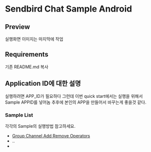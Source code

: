 # Sendbird Chat Sample Android

## Preview
실행화면 이미지는 마지막에 작업

## Requirements
기존 README.md 복사

## Application ID에 대한 설명
실행하려면 APP_ID가 필요하다 
그런데 이번 quick start에서는 실행을 위해서 Sample APPID를 넣어놈
추후에 본인의 APP을 만들어서 바꾸는게 좋을것 같다.

### Sample List
각각의 Sample의 실행방법 참고하세요.
- [Group Channel Add Remove Operators](./groupchannel-add-remove-operators/README.md)
- ..
- 

